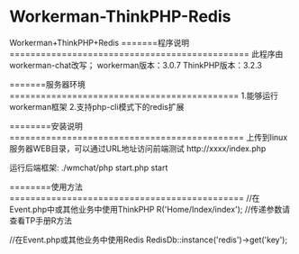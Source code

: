 # Workerman-ThinkPHP-Redis
Workerman+ThinkPHP+Redis
=======程序说明==============================================
此程序由workerman-chat改写；
workerman版本：3.0.7
ThinkPHP版本：3.2.3

=======服务器环境============================================
1.能够运行workerman框架
2.支持php-cli模式下的redis扩展

========安装说明=============================================
上传到linux服务器WEB目录，可以通过URL地址访问前端测试
http://xxxx/index.php

运行后端框架:
./wmchat/php start.php start


========使用方法=============================================
//在Event.php中或其他业务中使用ThinkPHP
R('Home/Index/index'); //传递参数请查看TP手册R方法

//在Event.php或其他业务中使用Redis
RedisDb::instance('redis')->get('key');
